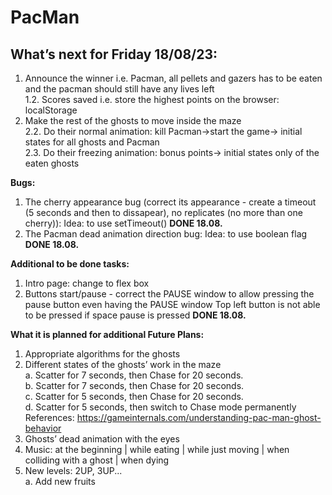 # PacMan

<h2> What’s next for Friday 18/08/23: </h2>

1. Announce the winner i.e. Pacman, all pellets and gazers has to be eaten and the pacman should still have any lives left </br>
   1.2. Scores saved i.e.  store the highest points on the browser: localStorage </br>
2. Make the rest of the ghosts to move inside the maze </br>
   2.2. Do their normal animation: kill Pacman->start the game-> initial states for all ghosts and Pacman  </br>
   2.3. Do their freezing animation: bonus points-> initial states only of the eaten ghosts  </br>

<b> Bugs: </b>
   1. The cherry appearance bug (correct its appearance  - create a timeout (5 seconds and then to dissapear), no replicates (no more than one cherry)): Idea: to use setTimeout() **DONE 18.08.**  </br>
   2. The Pacman dead animation direction bug: Idea: to use boolean flag  **DONE 18.08.**  </br>

<b> Additional to be done tasks: </b> </br>
1. Intro page: change to flex box   </br>
2. Buttons start/pause - correct the PAUSE window to allow pressing the pause button even having the PAUSE window  Top left button is not able to be pressed if space pause is pressed **DONE 18.08.** </br>

 
<b>What it is planned for additional Future Plans:</b>
1. Appropriate algorithms for the ghosts </br>
2. Different states of the ghosts’ work in the maze</br>
   a. Scatter for 7 seconds, then Chase for 20 seconds.</br>
   b. Scatter for 7 seconds, then Chase for 20 seconds.</br>
   c. Scatter for 5 seconds, then Chase for 20 seconds.</br>
   d. Scatter for 5 seconds, then switch to Chase mode permanently</br>
References: https://gameinternals.com/understanding-pac-man-ghost-behavior
3. Ghosts’ dead animation with the eyes </br>
4. Music: at the beginning | while eating | while just moving | when colliding with a ghost | when dying
5. New levels: 2UP, 3UP...  </br>
      a. Add new fruits </br>
